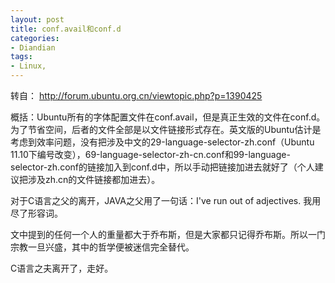 ```yaml
---
layout: post
title: conf.avail和conf.d
categories:
- Diandian
tags:
- Linux, 
---
```

转自：
<a href="http://forum.ubuntu.org.cn/viewtopic.php?p=1390425">http://forum.ubuntu.org.cn/viewtopic.php?p=1390425</a>
<p>概括：Ubuntu所有的字体配置文件在conf.avail，但是真正生效的文件在conf.d。为了节省空间，后者的文件全部是以文件链接形式存在。英文版的Ubuntu估计是考虑到效率问题，没有把涉及中文的29-language-selector-zh.conf（Ubuntu 11.10下编号改变），69-language-selector-zh-cn.conf和99-language-selector-zh.conf的链接加入到conf.d中，所以手动把链接加进去就好了（个人建议把涉及zh.cn的文件链接都加进去）。</p>
<p>对于C语言之父的离开，JAVA之父用了一句话：I've run out of adjectives. 我用尽了形容词。</p>
<p>文中提到的任何一个人的重量都大于乔布斯，但是大家都只记得乔布斯。所以一门宗教一旦兴盛，其中的哲学便被迷信完全替代。</p>
<p>C语言之夫离开了，走好。</p>
<p></p>
